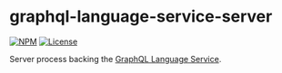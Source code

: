 # graphql-language-service-server
[![NPM](https://img.shields.io/npm/v/graphql-language-service-server.svg?style=flat-square)](https://npmjs.com/graphql-language-service-server)
[![License](https://img.shields.io/npm/l/graphql-language-service-server.svg?style=flat-square)](LICENSE)

Server process backing the [GraphQL Language Service](https://github.com/graphql/graphql-language-service).

